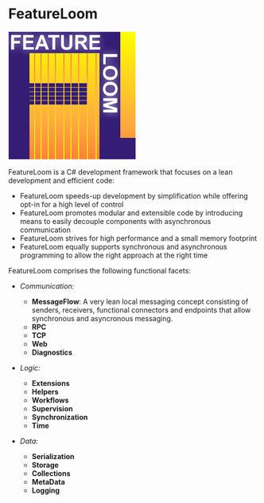# FeatureLoom
![FeatureLoom Image](https://raw.githubusercontent.com/MichaelGehling/FeatureLoom/master/Resources/FeatureLoom_256.png)

FeatureLoom is a C# development framework that focuses on a lean development and efficient code:
- FeatureLoom speeds-up development by simplification while offering opt-in for a high level of control
- FeatureLoom promotes modular and extensible code by introducing means to easily decouple components with asynchronous communication
- FeatureLoom strives for high performance and a small memory footprint
- FeatureLoom equally supports synchronous and asynchronous programming to allow the right approach at the right time

FeatureLoom comprises the following functional facets:
* *Communication:*
  * **MessageFlow**: A very lean local messaging concept consisting of senders, receivers, functional connectors and endpoints that allow synchronous and asyncronous messaging. 
  * **RPC**
  * **TCP**
  * **Web**
  * **Diagnostics**

* *Logic:*
  * **Extensions**
  * **Helpers**
  * **Workflows**
  * **Supervision**
  * **Synchronization**
  * **Time**

* *Data:*
  * **Serialization**
  * **Storage**
  * **Collections**
  * **MetaData**
  * **Logging**
